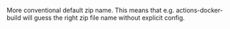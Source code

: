 More conventional default zip name.
This means that e.g. actions-docker-build will guess the right
zip file name without explicit config.
